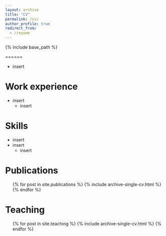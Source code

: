 ```yaml
---
layout: archive
title: "CV"
permalink: /cv/
author_profile: true
redirect_from:
  - /resume
---
```


{% include base_path %}


======
* insert

Work experience
======
* insert
  * insert
  
Skills
======
* insert
* insert
  * insert

Publications
======
  <ul>{% for post in site.publications %}
    {% include archive-single-cv.html %}
  {% endfor %}</ul>
  
Teaching
======
  <ul>{% for post in site.teaching %}
    {% include archive-single-cv.html %}
  {% endfor %}</ul>
